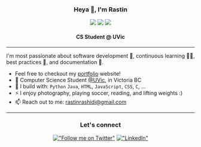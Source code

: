<p align="center">
  <h3 align="center">Heya 👋, I'm Rastin</h3>
</p>
<div align="center">
  <img src="https://img.shields.io/badge/github-%2312100E.svg?&style=for-the-badge&logo=github&logoColor=white&color=black" />
  <img src="https://img.shields.io/badge/gitlab-%2312100E.svg?&style=for-the-badge&logo=gitlab&logoColor=white&color=9b51e0" />
  <img src="https://img.shields.io/badge/linkedin-%230077B5.svg?&style=for-the-badge&logo=linkedin&logoColor=white" />
</div>
<p align="center">
  <h4 align="center">CS Student @ UVic</h4>
</p>

<hr/>

I'm most passionate about software development 📲, continuous learning 👷‍♀️, best practices 🧰, and documentation 📖.

- Feel free to checkout my [portfolio](https://rastin.dev/) website!
- 🏢 Computer Science Student [@UVic](https://www.uvic.ca), in Victoria BC
- 🧰 I build with: `Python` `Java`, `HTML`, `JavaScript`, `CSS`,  `C`, ...
- ⚡ I enjoy photography, playing soccer, reading, and lifting weights :)
- 📫 Reach out to me: rastinrashidi@gmail.com

<hr/>

<div align="center"> 
<h3 align="center">Let's connect</h3>

[!["Follow me on Twitter"](https://img.shields.io/twitter/follow/hashirshoaeb?label=Follow%20me)](https://twitter.com/hashirshoaeb)
[!["LinkedIn"](https://img.shields.io/badge/LinkedIn-blue?style=flat&logo=linkedin&labelColor=blue)](https://www.linkedin.com/in/hashirshoaeb)

</div>
<!-- [<img src="https://img.shields.io/badge/github-%2312100E.svg?&style=for-the-badge&logo=github&logoColor=white&color=black" />](https://github.com/raastinn)
[<img src="https://img.shields.io/badge/gitlab-%2312100E.svg?&style=for-the-badge&logo=gitlab&logoColor=white&color=9b51e0" />](https://github.com/raastinn)
[<img src="https://img.shields.io/badge/linkedin-%230077B5.svg?&style=for-the-badge&logo=linkedin&logoColor=white" />](https://www.linkedin.com/in/rastin-rashidi/)

<!-- - [![R](https://rastin.dev/favicons/favicon-16x16.png)](https://rastin.dev/)  -->
<!-- - Feel free to checkout my [portfolio](https://rastin.dev/) website!
- 🏢 Computer Science Student [@UVic](https://www.uvic.ca), in Victoria BC
- 🧰 I build with: `Python` `Java`, `HTML`, `JavaScript`, `CSS`,  `C`, ...
- ⚡ I enjoy photography, playing soccer, reading, and lifting weights :)
- 📫 Reach out to me: rastinrashidi@gmail.com -->
